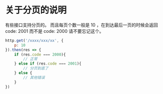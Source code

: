 # 关于分页的说明

有些接口支持分页的。 而且每页个数一般是 10 ，在到达最后一页的时候会返回 code: 2001 而不是 code: 2000 请不要忘记这个。 

``` js
http.get('/xxxx/xxx/xx', {
    p: 10
}).then(res => {
    if (res.code === 2000){
        // 正常 
    } else if (res.code === 2001){
        // 分页到底了
    } else {
        // 其他错误 
    }
})
```
